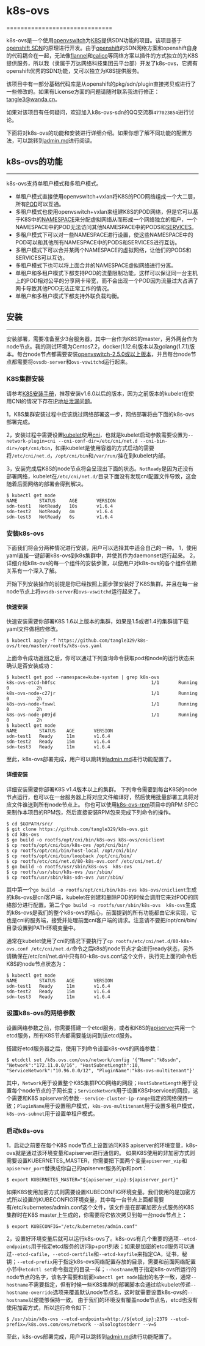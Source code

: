 # k8s-ovs
==============================

k8s-ovs是一个使用[openvswitch](http://openvswitch.org/)为[K8S](https://kubernetes.io/)提供SDN功能的项目。该项目基于[openshift SDN](https://docs.openshift.org/latest/architecture/additional_concepts/sdn.html)的原理进行开发。由于[openshift](https://github.com/openshift/origin)的SDN网络方案和openshift自身的代码耦合在一起，无法像[flannel](https://github.com/coreos/flannel)和[calico](https://github.com/projectcalico/calico)等网络方案以插件的方式独立的为K8S提供服务，所以我（隶属于万达网络科技集团云平台部）开发了k8s-ovs，它拥有openshift优秀的SDN功能，又可以独立为K8S提供服务。

该项目中有一部分基础代码库是从openshift的pkg/sdn/plugin直接拷贝或进行了一些修改的。如果有License方面的问题请随时联系我进行修正：tangle3@wanda.cn。

如果对该项目有任何疑问，欢迎加入k8s-ovs-sdn的QQ交流群`477023854`进行讨论。

下面将对k8s-ovs的功能和安装进行详细介绍。如果你想了解不同功能的配置方法，可以跳转到[admin.md](https://github.com/tangle329/k8s-ovs/blob/master/admin.md)进行阅读。

## k8s-ovs的功能
---------------

k8s-ovs支持单租户模式和多租户模式。

* 单租户模式直接使用openvswitch+vxlan将K8S的POD网络组成一个大二层，所有[POD](https://kubernetes.io/docs/concepts/workloads/pods/pod-overview/)可以互通。
* 多租户模式也使用openvswitch+vxlan来组建K8S的POD网络，但是它可以基于K8S中的[NAMESPACE](https://kubernetes.io/docs/concepts/overview/working-with-objects/namespaces/)来分配虚拟网络从而形成一个网络独立的租户，一个NAMESPACE中的POD无法访问其他NAMESPACE中的PODS和[SERVICES](https://kubernetes.io/docs/concepts/services-networking/service/)。
* 多租户模式下可以对一些NAMESPACE进行设置，使这些NAMESPACE中的POD可以和其他所有NAMESPACE中的PODS和SERVICES进行互访。
* 多租户模式下可以合并某两个NAMESPACE的虚拟网络，让他们的PODS和SERVICES可以互访。
* 多租户模式下也可以将上面合并的NAMESPACE虚拟网络进行分离。
* 单租户和多租户模式下都支持POD的流量限制功能，这样可以保证同一台主机上的POD相对公平的分享网卡带宽，而不会出现一个POD因为流量过大占满了网卡导致其他POD无法正常工作的情况。
* 单租户和多租户模式下都支持外联负载均衡。

## 安装
---------------

安装部署，需要准备至少3台服务器，其中一台作为K8S的master，另外两台作为node节点。我的测试环境为Centos7.2，docker(1.12.6)版本以及golang(1.7.1)版本。每台node节点都需要安装[openvswitch-2.5.0或以上版本](https://github.com/openvswitch/ovs/archive/v2.5.2.tar.gz)，并且每台node节点都需要将`ovsdb-server`和`ovs-vswitchd`运行起来。

### K8S集群安装

请参考[K8S安装手册](https://kubernetes.io/docs/setup/pick-right-solution/)，推荐安装v1.6.0以后的版本，因为之前版本的kubelet在使用CNI的情况下存在[IP地址泄漏问题](https://github.com/kubernetes/kubernetes/pull/37036)。

1，K8S集群安装过程中应该跳过网络部署这一步，网络部署将由下面的k8s-ovs部署完成。

2，安装过程中需要设置[kubelet](https://kubernetes.io/docs/concepts/overview/components/#kubelet)使用[cni](https://github.com/containernetworking/cni)，也就是kubelet启动参数需要设置为`--network-plugin=cni --cni-conf-dir=/etc/cni/net.d --cni-bin-dir=/opt/cni/bin`，如果kubelet是使用容器的方式启动的需要将`/etc/cni/net.d`，`/opt/cni/bin`和`/var/run/`挂在到kubelet内部。

3，安装完成后K8S的node节点将会呈现出下面的状态。`NotReady`是因为还没有部署网络，kubelet在`/etc/cni/net.d/`目录下面没有发现cni配置文件导致，这会随着后面网络的部署会得到解决。

```
$ kubectl get node
NAME        STATUS     AGE       VERSION
sdn-test1   NotReady   10s       v1.6.4
sdn-test2   NotReady   4m        v1.6.4
sdn-test3   NotReady   6s        v1.6.4
```

### 安装k8s-ovs
下面我们将会分两种情况进行安装，用户可以选择其中适合自己的一种。
1，使用yaml直接一键部署k8s-ovs到k8s集群中，并使其作为daemonset运行起来。
2，详细介绍k8s-ovs的每一个组件的安装步骤，以便用户对k8s-ovs的各个组件依赖关系有一个深入了解。

开始下列安装操作的前提是你已经按照上面步骤安装好了K8S集群。并且在每一台node节点上将`ovsdb-server`和`ovs-vswitchd`运行起来了。

#### 快速安装
快速安装需要你部署K8S 1.6以上版本的集群，如果是1.5或者1.4的集群请下载yaml文件做相应修改。

```
$ kubectl apply -f https://github.com/tangle329/k8s-ovs/tree/master/rootfs/k8s-ovs.yaml
```

上面命令成功返回之后，你可以通过下列查询命令获取pod和node的运行状态来确认是否安装成功：

```
$ kubectl get pod --namespace=kube-system | grep k8s-ovs
k8s-ovs-etcd-h0fsc                                   1/1       Running   0          2h
k8s-ovs-node-c27jr                                   1/1       Running   0          2h
k8s-ovs-node-fxwwl                                   1/1       Running   0          2h
k8s-ovs-node-p09jd                                   1/1       Running   0          2h
$ kubectl get node
NAME        STATUS    AGE       VERSION
sdn-test1   Ready     11m       v1.6.4
sdn-test2   Ready     15m       v1.6.4
sdn-test3   Ready     11m       v1.6.4
```

至此，k8s-ovs部署完成，用户可以跳转到[admin.md](https://github.com/tangle329/k8s-ovs/blob/master/admin.md)进行功能配置了。

#### 详细安装

详细安装需要你部署K8S v1.4版本以上的集群。
下列命令需要到每台K8S的node节点运行，也可以在一台服务器上将对应文件编译好，然后使用批量部署工具将对应文件谁送到所有node节点上。
你也可以使用[k8s-ovs-rpm](https://github.com/tangle329/k8s-ovs-rpm)项目中的RPM SPEC来制作本项目的RPM包，然后直接安装RPM包来完成下列命令的操作。

```
$ cd $GOPATH/src/
$ git clone https://github.com/tangle329/k8s-ovs.git
$ cd k8s-ovs
$ go build -o rootfs/opt/cni/bin/k8s-ovs k8s-ovs/cniclient
$ cp rootfs/opt/cni/bin/k8s-ovs /opt/cni/bin/
$ cp rootfs/opt/cni/bin/host-local /opt/cni/bin/
$ cp rootfs/opt/cni/bin/loopback /opt/cni/bin/
$ cp rootfs/etc/cni/net.d/80-k8s-ovs.conf /etc/cni/net.d/
$ go build -o rootfs/usr/sbin/k8s-ovs  k8s-ovs
$ cp rootfs/usr/sbin/k8s-ovs /usr/sbin/
$ cp rootfs/usr/sbin/k8s-sdn-ovs /usr/sbin/
```

其中第一个`go build -o rootfs/opt/cni/bin/k8s-ovs k8s-ovs/cniclient`生成的k8s-ovs是cni客户端，kubelet在创建和删除POD的时候会调用它来对POD的网络部分进行配置。第二个`go build -o rootfs/usr/sbin/k8s-ovs  k8s-ovs`生成的k8s-ovs是我们的整个k8s-ovs的核心，前面提到的所有功能都由它来实现，它也是cni的服务端，接受并处理前面cni客户端的请求。注意请不要把/opt/cni/bin/目录设置到PATH环境变量中。

通常在kubelet使用了cni的情况下要执行了`cp rootfs/etc/cni/net.d/80-k8s-ovs.conf /etc/cni/net.d/`命令之后k8s的node节点才会进行ready状态，另外请确保在/etc/cni/net.d/中只有80-k8s-ovs.conf这个文件，执行完上面的命令后K8S的node节点状态为：

```
$ kubectl get node
NAME        STATUS    AGE       VERSION
sdn-test1   Ready     11m       v1.6.4
sdn-test2   Ready     15m       v1.6.4
sdn-test3   Ready     11m       v1.6.4
```

### 设置k8s-ovs的网络参数

设置网络参数之前，你需要搭建一个etcd服务，或者和K8S的[apiserver](https://kubernetes.io/docs/concepts/overview/components/#kube-apiserver)共用一个etcd服务，所有K8S节点都需要能访问到该etcd服务。

搭建好etcd服务器之后，使用下列命令设置k8s-ovs的网络参数：

```
$ etcdctl set /k8s.ovs.com/ovs/network/config '{"Name":"k8ssdn", "Network":"172.11.0.0/16", "HostSubnetLength":10, "ServiceNetwork":"10.96.0.0/12", "PluginName":"k8s-ovs-multitenant"}'
```

其中，`Network`用于设置整个K8S集群POD网络的网段；`HostSubnetLength`用于设置每个node节点的子网长度；`ServiceNetwork`用于设置K8S中service的网段，这个需要和K8S apiserver的参数`--service-cluster-ip-range`指定的网络保持一致；`PluginName`用于设置租户模式，`k8s-ovs-multitenant`用于设置多租户模式，`k8s-ovs-subnet`用于设置单租户模式。

### 启动k8s-ovs

1，启动之前要在每个K8S node节点上设置访问K8S apiserver的环境变量，k8s-ovs就是通过该环境变量和apiserver进行通信的。
如果K8S使用的非加密方式则需要设置KUBERNETES_MASTER，你需要把下面两个变量`apiserver_vip`和`apiserver_port`替换成你自己的apiserver服务的ip和port：

```
$ export KUBERNETES_MASTER="${apiserver_vip}:${apiserver_port}"
```

如果K8S使用加密方式则需要设置KUBECONFIG环境变量。我们使用的是加密方式所以设置的KUBECONFIG环境变量，其中每一台节点上面都需要有/etc/kubernetes/admin.conf这个文件，该文件是在部署加密方式服务的K8S集群时在K8S master上生成的，你需要将它依次拷贝到每一台node节点上：

```
$ export KUBECONFIG="/etc/kubernetes/admin.conf"
```

2，设置好环境变量后就可以运行k8s-ovs了。k8s-ovs有几个重要的选项`--etcd-endpoints`用于指定etcd服务的访问ip+port列表；如果是加密的etcd服务可以通过`--etcd-cafile`，`--etcd-certfile`和`--etcd-keyfile`来指定CA，证书，秘钥；`--etcd-prefix`用于指定k8s-ovs网络配置存放的目录，需要和前面网络配置小节中`etcdctl set`命令指定的目录一样；`--hostname`用于指定k8s-ovs所运行的node节点的名字，该名字需要和前面`kubectl get node`输出的名字一致，通常`--hostname`不需要指定，但有时候一些K8S集群的部署脚本会通过给kubelet传递`--hostname-override`选项来覆盖默认node节点名，这时就需要设置k8s-ovs的`--hostname`以便能够保持一致。
由于我们的环境没有覆盖node节点名，etcd也没有使用加密方式，所以运行命令如下：

```
$ /usr/sbin/k8s-ovs --etcd-endpoints=http://${etcd_ip}:2379 --etcd-prefix=/k8s.ovs.com/ovs/network --alsologtostderr --v=5
```

至此，k8s-ovs部署完成，用户可以跳转到[admin.md](https://github.com/tangle329/k8s-ovs/blob/master/admin.md)进行功能配置了。
